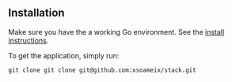 ## Installation

Make sure you have the a working Go environment. See the [install instructions](http://golang.org/doc/install.html).

To get the application, simply run:

    git clone git clone git@github.com:xsoameix/stack.git
